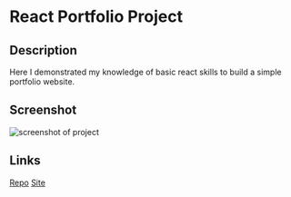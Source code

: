 # React Portfolio Project

## Description
Here I demonstrated my knowledge of basic react skills to build a simple portfolio website.

## Screenshot
<img scr='portfolio.jpg' alt='screenshot of project'/>

## Links
[Repo](https://github.com/Tristan-Hanson/react-portfolio-project)
[Site](https://tristan-hanson.github.io/react-portfolio-project/)